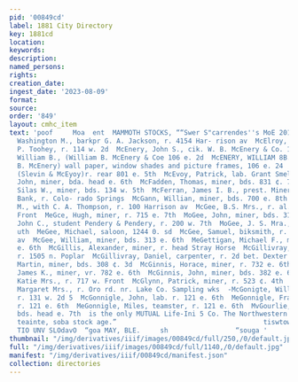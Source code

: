 ```yaml
---
pid: '00849cd'
label: 1881 City Directory
key: 1881cd
location: 
keywords: 
description: 
named_persons: 
rights: 
creation_date: 
ingest_date: '2023-08-09'
format: 
source: 
order: '849'
layout: cmhc_item
text: 'poof     Moa  ent  MAMMOTH STOCKS, ““Swer S"carrendes''s MoE 201 McG  McElhinny,
  Washington M., barkpr G. A. Jackson, r. 4154 Har- rison av  McElroy, William, porter
  P. Toohey, r. 114 w. 2d  McEnery, John S., cik. W. B. McEnery & Co. 106 e. 2d  McEnery,
  William B., (William B. McEnery & Coe 106 e. 2d  McENERY, WILLIAM 8B. & CO., (William
  B. McEnery) wall paper, window shades and picture frames, 106 e. 24  McEvoy, James,
  (Slevin & McEyoy)r. rear 801 e. 5th  McEvoy, Patrick, lab. Grant Smelter  McFadden,
  John, miner, bda. head e. 6th  McFadden, Thomas, miner, bds. 831 ¢. 7th  MoFarlan,
  Silas W., miner, bds. 134 w. 5th  McFerran, James I. B., prest. Miners Exchango
  Bank, r. Colo- rado Springs  McGann, Willian, miner, bds. 700 e. 8th  McGary, John
  M., with C. A. Thompson, r. 100 Harrison av  McGee, B.S. Mrs., r. al. rear 145 w.
  Front  MeGce, Hugh, miner, r. 715 e. 7th  MoGee, John, miner, bds. 313 e. 6th  McGee,
  John C., student Pendery & Pendery, r. 200 w. 7th  MoGee, J. S. Mra., vr. 134 0.
  uth  MeGee, Michael, saloon, 1244 0. sd  McGee, Samuel, biksmith, r. 117 n. Toledo
  av  McGee, William, miner, bds. 313 e. 6th  MeGettigan, Michael F., miner, r. 121
  e. 6th  McGillis, Alexander, miner, r. head Stray Horse  McGillivray, Andrew, miner,
  r. 1505 n. Poplar  McGillivray, Daniel, carpenter, r. 2d bet. Dexter and Washington  McGillivray,
  Martin, miner, bds. 308 ¢. 3d  McGinnis, Horace, miner, r. 732 e. 6th  McGinnis,
  James K., miner, vr. 782 e. 6th  McGinnis, John, miner, bds. 382 e. 6th  |. McGivnis,
  Katie Mrs., r. 717 w. Front  McGlynn, Patrick, miner, r. 523 ¢. 4th  McGonegal,
  Margaret Mrs., r. Oro rd. nr. Lake Co. Sampling wks  -McGonigte, William, miner,
  r. 131 w. 2d 5  McGonnigle, John, lab. r. 121 e. 6th  MeGonnigle, Frank, teamater,
  r. 121 e. 6th  MeGonnigle, Miles, teamster, r. 121 e. 6th  MvGourlie, John, miner,
  bds. head e. 7th  is the only MUTUAL Life-Ini 5 Co. The Northwestern “site sunsets
  teainte, soba stock age.”                                     tiswtow ov SHLOIO
  TIO UNV SLOdavO  “goa MAY, BLE.     sh                 “souga '
thumbnail: "/img/derivatives/iiif/images/00849cd/full/250,/0/default.jpg"
full: "/img/derivatives/iiif/images/00849cd/full/1140,/0/default.jpg"
manifest: "/img/derivatives/iiif/00849cd/manifest.json"
collection: directories
---
```

